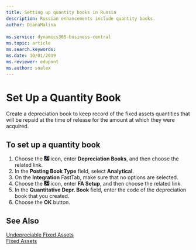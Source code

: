 ```yaml
---
title: Setting up quantity books in Russia
description: Russian enhancements include quantity books.
author: DianaMalina

ms.service: dynamics365-business-central
ms.topic: article
ms.search.keywords:
ms.date: 10/01/2019
ms.reviewer: edupont
ms.author: soalex
---
```


# Set Up a Quantity Book

Create a depreciation book to keep record of the fixed assets quantities that will be repaid at the time of release for the amount at which they were acquired.

## To set up a quantity book

1. Choose the ![Lightbulb that opens the Tell Me feature](../../media/ui-search/search_small.png "Tell me what you want to do") icon, enter **Depreciation Books**, and then choose the related link.
2. In the **Posting Book Type** field, select **Analytical**.
3. On the **Integration** FastTab, make sure that no options are selected.
4. Choose the ![Lightbulb that opens the Tell Me feature](../../media/ui-search/search_small.png "Tell me what you want to do") icon, enter **FA Setup**, and then choose the related link.
5. In the **Quantitative Depr. Book** field, enter the code of the depreciation book that you created.
6. Choose the **OK** button.

## See Also

[Undepreciable Fixed Assets](Undepreciable-Fixed-Assets.md)  
[Fixed Assets](fixed-assets.md)  
